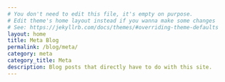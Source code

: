 ```yaml
---
# You don't need to edit this file, it's empty on purpose.
# Edit theme's home layout instead if you wanna make some changes
# See: https://jekyllrb.com/docs/themes/#overriding-theme-defaults
layout: home
title: Meta Blog
permalink: /blog/meta/
category: meta
category_title: Meta
description: Blog posts that directly have to do with this site.
---
```

